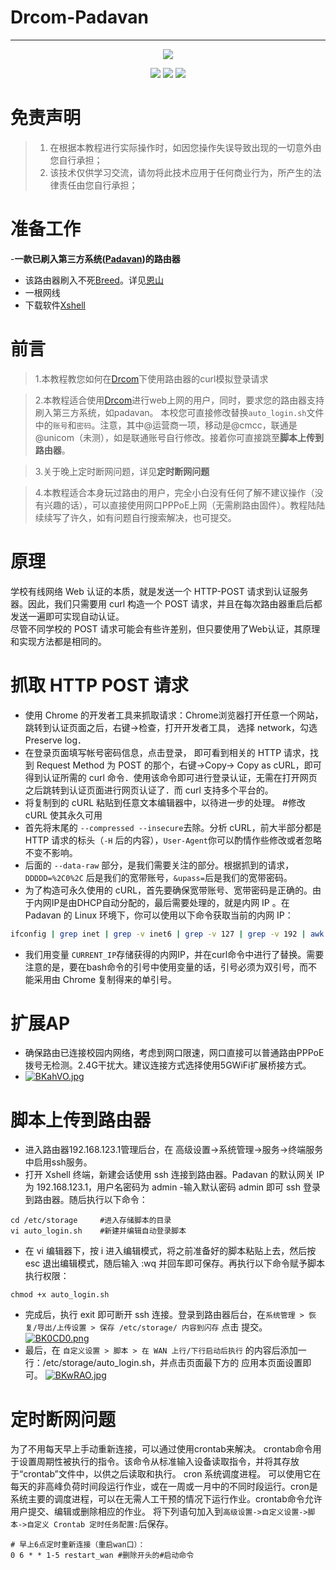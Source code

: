 ﻿# Drcom-Padavan

---

<p align="center">
  <a href="https://openwrt.org/"><img src="https://s1.ax1x.com/2020/10/15/07lZZR.png"></a>
</p>
<p align="center">
    <a href="https://github.com/hisaner/Drcom-Padavan"><img src="https://img.shields.io/badge/release-v0.1-brightgreen.svg"></a>
    <a href="http://opt.cn2qq.com/padavan/"><img src="https://img.shields.io/badge/platform-Padavan-blue.svg"></a>
    <a href="https://opensource.org/licenses/GPL-3.0"><img src="https://img.shields.io/badge/license-AGPLv3-blue.svg"></a>
</p>

# 免责声明
> 1. 在根据本教程进行实际操作时，如因您操作失误导致出现的一切意外由您自行承担；
> 2. 该技术仅供学习交流，请勿将此技术应用于任何商业行为，所产生的法律责任由您自行承担；


# 准备工作

-**一款已刷入第三方系统([Padavan](http://opt.cn2qq.com/padavan/))的路由器**
- 该路由器刷入不死[Breed](https://breed.hackpascal.net/)。详见[恩山](https://www.right.com.cn/forum/thread-161906-1-1.html)
- 一根网线
- 下载软件[Xshell](https://www.netsarang.com/zh/xshell/)

# 前言

> 1.本教程教您如何在[Drcom](https://wiki.archlinux.org/index.php/Drcom_(%E7%AE%80%E4%BD%93%E4%B8%AD%E6%96%87))下使用路由器的curl模拟登录请求

> 2.本教程适合使用[Drcom](https://wiki.archlinux.org/index.php/Drcom_(%E7%AE%80%E4%BD%93%E4%B8%AD%E6%96%87))进行web上网的用户，同时，要求您的路由器支持刷入第三方系统，如padavan。
本校您可直接修改替换`auto_login.sh`文件中的`账号`和`密码`。注意，其中@运营商一项，移动是@cmcc，联通是@unicom（未测），如是联通账号自行修改。接着你可直接跳至**脚本上传到路由器**。

> 3.关于晚上定时断网问题，详见**定时断网问题**

> 4.本教程适合本身玩过路由的用户，完全小白没有任何了解不建议操作（没有兴趣的话），可以直接使用网口PPPoE上网（无需刷路由固件）。教程陆陆续续写了许久，如有问题自行搜索解决，也可提交。

# 原理
学校有线网络 Web 认证的本质，就是发送一个 HTTP-POST 请求到认证服务器。因此，我们只需要用 curl 构造一个 POST 请求，并且在每次路由器重启后都发送一遍即可实现自动认证。<br />
尽管不同学校的 POST 请求可能会有些许差别，但只要使用了Web认证，其原理和实现方法都是相同的。

# 抓取 HTTP POST 请求

- 使用 Chrome 的开发者工具来抓取请求：Chrome浏览器打开任意一个网站，跳转到认证页面之后，右键->检查，打开开发者工具， 选择 network，勾选 Preserve log．
- 在登录页面填写帐号密码信息，点击登录， 即可看到相关的 HTTP 请求，找到 Request Method 为 POST 的那个，右键->Copy-> Copy as cURL，即可得到认证所需的 curl 命令．使用该命令即可进行登录认证，无需在打开网页之后跳转到认证页面进行网页认证了．而 curl 支持多个平台的。
- 将复制到的 cURL 粘贴到任意文本编辑器中，以待进一步的处理。
#修改 cURL 使其永久可用
- 首先将末尾的 `--compressed --insecure`去除。分析 cURL，前大半部分都是 HTTP 请求的标头（`-H` 后的内容），`User-Agent`你可以酌情作些修改或者忽略不变不影响。
- 后面的 `--data-raw` 部分，是我们需要关注的部分。根据抓到的请求，`DDDDD=%2C0%2C` 后是我们的宽带账号，`&upass=`后是我们的宽带密码。
- 为了构造可永久使用的 cURL，首先要确保宽带账号、宽带密码是正确的。由于内网IP是由DHCP自动分配的，最后需要处理的，就是内网 IP 。在 Padavan 的 Linux 环境下，你可以使用以下命令获取当前的内网 IP：
```Bash
ifconfig | grep inet | grep -v inet6 | grep -v 127 | grep -v 192 | awk '{print $(NF-2)}' | cut -d ':' -f2
```
- 我们用变量 `CURRENT_IP`存储获得的内网IP，并在curl命令中进行了替换。需要注意的是，要在bash命令的引号中使用变量的话，引号必须为双引号，而不能采用由 Chrome 复制得来的单引号。

# 扩展AP

- 确保路由已连接校园内网络，考虑到网口限速，网口直接可以普通路由PPPoE拨号无检测。2.4G干扰大。建议连接方式选择使用5GWiFi扩展桥接方式。
- [![BKahVO.jpg](https://s1.ax1x.com/2020/10/26/BKahVO.jpg)](https://imgchr.com/i/BKahVO)


# 脚本上传到路由器

- 进入路由器192.168.123.1管理后台，在 高级设置->系统管理->服务->终端服务 中启用ssh服务。
- 打开 Xshell 终端，新建会话使用 ssh 连接到路由器。Padavan 的默认网关 IP 为 192.168.123.1，用户名密码为 admin
-输入默认密码 admin 即可 ssh 登录到路由器。随后执行以下命令：
```
cd /etc/storage		#进入存储脚本的目录
vi auto_login.sh	#新建并编辑自动登录脚本
```
- 在 vi 编辑器下，按 i 进入编辑模式，将之前准备好的脚本粘贴上去，然后按 esc 退出编辑模式，随后输入 :wq 并回车即可保存。再执行以下命令赋予脚本执行权限：
```
chmod +x auto_login.sh
```
- 完成后，执行 exit 即可断开 ssh 连接。登录到路由器后台，在`系统管理 > 恢复/导出/上传设置 > 保存 /etc/storage/ 内容到闪存` 点击 提交。
[![BK0CD0.png](https://s1.ax1x.com/2020/10/26/BK0CD0.png)](https://imgchr.com/i/BK0CD0)
- 最后，在 `自定义设置 > 脚本 > 在 WAN 上行/下行启动后执行` 的内容后添加一行：/etc/storage/auto_login.sh，并点击页面最下方的 应用本页面设置即可。
[![BKwRAO.jpg](https://s1.ax1x.com/2020/10/26/BKwRAO.jpg)](https://imgchr.com/i/BKwRAO)

# 定时断网问题

为了不用每天早上手动重新连接，可以通过使用crontab来解决。
crontab命令用于设置周期性被执行的指令。该命令从标准输入设备读取指令，并将其存放于“crontab”文件中，以供之后读取和执行。
cron 系统调度进程。 可以使用它在每天的非高峰负荷时间段运行作业，或在一周或一月中的不同时段运行。cron是系统主要的调度进程，可以在无需人工干预的情况下运行作业。crontab命令允许用户提交、编辑或删除相应的作业。
将下列语句加入到`高级设置->自定义设置->脚本->自定义 Crontab 定时任务配置:`后保存。
```
# 早上6点定时重新连接（重启wan口）：
0 6 * * 1-5 restart_wan #删除开头的#启动命令
```
